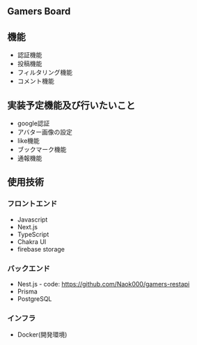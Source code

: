 ## Gamers Board

## 機能
- 認証機能
- 投稿機能
- フィルタリング機能
- コメント機能

## 実装予定機能及び行いたいこと
- google認証
- アバター画像の設定
- like機能
- ブックマーク機能
- 通報機能

## 使用技術
### フロントエンド
 - Javascript
 - Next.js
 - TypeScript
 - Chakra UI
 - firebase storage

### バックエンド
  - Nest.js - code: https://github.com/Naok000/gamers-restapi
  - Prisma
  - PostgreSQL

### インフラ
  - Docker(開発環境)
